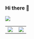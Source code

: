 ### Hi there 👋  
![](https://komarev.com/ghpvc/?username=YC-1412)

<!--
**YC-1412/YC-1412** is a ✨ _special_ ✨ repository because its `README.md` (this file) appears on your GitHub profile.

Here are some ideas to get you started:

- 🔭 I’m currently working on ...
- 🌱 I’m currently learning ...
- 👯 I’m looking to collaborate on ...
- 🤔 I’m looking for help with ...
- 💬 Ask me about ...
- 📫 How to reach me: ...
- 😄 Pronouns: ...
- ⚡ Fun fact: ...
-->

<table cellspacing="0" cellpadding="0">
  <tr align="center" valign="middle">
    <td><img align="left" src="https://github-readme-stats.vercel.app/api?username=YC-1412&count_private=true&theme=react"></td>
    <td><img src="https://github-readme-streak-stats.herokuapp.com/?user=YC-1412&theme=react"></td>
  </tr>
</table> 

<!--
Backup
<table cellspacing="0" cellpadding="0">
  <tr align="center" valign="middle">
    <td><img align="left" src="https://github-readme-stats.vercel.app/api?username=YC-1412&count_private=true&theme=solarized-light"></td>
    <td><img src="https://github-readme-streak-stats.herokuapp.com/?user=YC-1412&theme=solarized-light"></td>
  </tr>
</table>  

<table cellspacing="0" cellpadding="0">
  <tr align="center" valign="middle">
    <td><img align="left" src="https://github-readme-stats.vercel.app/api?username=YC-1412&count_private=true&theme=great-gatsby"></td>
    <td><img src="https://github-readme-streak-stats.herokuapp.com/?user=YC-1412&theme=great-gatsby"></td>
  </tr>
</table>  
-->



<!--
To be added
<div>
  <img width="100%" src="https://github-readme-stats.vercel.app/api/top-langs/?username=YC-1412&layout=compact">
</div>

<div>
  <img width="100%" src="https://activity-graph.herokuapp.com/graph?username=YC-1412&theme=react-dark">
</div>
-->

